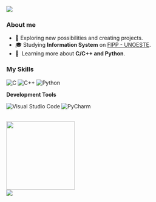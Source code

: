 ![](https://komarev.com/ghpvc/?username=iuricode&color=006bed)

<h3>About me</h3>

- 🚀 Exploring new possibilities and creating projects.
- 🎓 Studying **Information System** on <a href="https://www.unoeste.br/fipp">FIPP - UNOESTE</a>.
- 🌱 &nbsp;Learning more about **C/C++ and Python**.

<h3>My Skills</h3>

![C](https://img.shields.io/badge/-C-61DAFB?logo=c&logoColor=white)
![C++](https://img.shields.io/badge/-C++-61DAFB?logo=c++&logoColor=white)
![Python](https://img.shields.io/badge/-Python-61DAFB?logo=python&logoColor=white)

**Development Tools**

![Visual Studio Code](https://img.shields.io/badge/-Visual%20Studio%20Code-61DAFB?logo=visual-studio-code&logoColor=white)
![PyCharm](https://img.shields.io/badge/-PyCharm-61DAFB?logo=pycharm&logoColor=white)

<br/>

<a href="https://github.com/caiocollete">
  <img height="180em" src="https://github-readme-stats.vercel.app/api?username=caiocollete&theme=transparent&show_icons=true" />
</a><br>
<a href="https://github.com/caiocollete">
  <img align="center" src="https://github-readme-stats.vercel.app/api/top-langs/?username=caiocollete&theme=transparent&hide_langs_below=1" />
</a>
